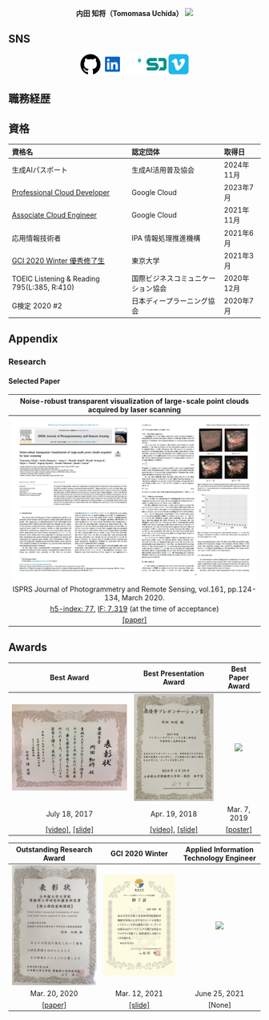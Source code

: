 <p align="center">
  <b>内田 知将（Tomomasa Uchida）</b>

  <a href="mailto:tomomasa.is.0930@gmail.com">
    <img src="https://img.shields.io/badge/tomomasa.is.0930@gmail.com-D14836?style=flat&logo=Gmail&logoColor=white"/>
  </a>
</p>

## SNS

<p align="center">
  <img src="../figures/logos/github.svg" alt="sd" width="40" height="40"/>
  <img src="../figures/logos/linkedin.svg" alt="sd" width="40" height="40"/>
  <img src="../figures/logos/wantedly.svg" alt="sd" width="40" height="40"/>
  <img src="../figures/logos/speakerdeck.svg" alt="sd" width="40" height="40"/>
  <img src="../figures/logos/vimeo.svg" alt="sd" width="40" height="40"/>
</p>

## 職務経歴

## 資格

| 資格名 | 認定団体 | 取得日 |
|:-|:-|:-|
| 生成AIパスポート | 生成AI活用普及協会| 2024年11月 |
| [Professional Cloud Developer](https://google.accredible.com/fd6356f8-0aab-4d23-85c7-9f3a5a5f4e24?key=15ffabd02c2ef0e12fcfd7ac735480b732f4be6ab77d99d211ceb2057cb498f1) | Google Cloud | 2023年7月 |
| [Associate Cloud Engineer](https://www.credential.net/80b3f42e-29ae-40be-a26c-0ecb3ccefe07?key=b76aae0516984a241f409600f10a60e8966a771c895ef3e146489f3260898452) | Google Cloud | 2021年11月 |
| 応用情報技術者 | IPA 情報処理推進機構 | 2021年6月 |
| [GCI 2020 Winter 優秀修了生](https://gci2.t.u-tokyo.ac.jp/student) | 東京大学 | 2021年3月 |
| TOEIC Listening & Reading 795(L:385, R:410)|国際ビジネスコミュニケーション協会 | 2020年12月 |
| G検定 2020 #2 | 日本ディープラーニング協会 | 2020年7月 |

## Appendix

### Research

#### Selected Paper

|Noise-robust transparent visualization of large-scale point clouds acquired by laser scanning|
|:-:|
|<img src="../figures/Paper/ISPRSJ.png" width="1000">|
|ISPRS Journal of Photogrammetry and Remote Sensing, vol.161, pp.124-134, March 2020.|
|[h5-index: 77](https://scholar.google.com/citations?hl=en&view_op=search_venues&vq=ISPRS+Journal+of+Photogrammetry&btnG=), [IF: 7.319](https://www.journals.elsevier.com/isprs-journal-of-photogrammetry-and-remote-sensing) (at the time of acceptance)|
|[[paper]](https://doi.org/10.1016/j.isprsjprs.2020.01.004)|

## Awards

|Best Award|Best Presentation Award|Best Paper Award|
|:-:|:-:|:-:|
|<img src="../figures/Awards/Best_Award.jpeg" width="666">|<img src="../figures/Awards/Best_Presentation_Award.jpeg" width="333">|<img src="../figures/Awards/Best_Paper_Award.png" width="333">|
|July 18, 2017|Apr. 19, 2018|Mar. 7, 2019|
|[[video]](https://vimeo.com/219812457), [[slide]](https://speakerdeck.com/tom_uchida/dezitaruatogachuang-richu-suxin-siiti-yan)|[[video]](https://vimeo.com/265704935), [[slide]](https://speakerdeck.com/tom_uchida/interactive-point-cloud-processing-application)|[[poster]](https://github.com/tom-uchida/Academic_Conference/blob/master/The2ndVW/poster/The2ndVW_tuchida_master.jpg)|

|Outstanding Research Award|GCI 2020 Winter|Applied Information Technology Engineer|
|:-:|:-:|:-:|
|<img src="../figures/Awards/Outstanding_Student_Paper_Award.jpeg" width="333">|<img src="../figures/Awards/GCI2020Winter.png" width="333">|<img src="../figures/Certificates/AP.png" width="333">|
|Mar. 20, 2020|Mar. 12, 2021|June 25, 2021|
[[paper]](https://doi.org/10.1016/j.isprsjprs.2020.01.004)|[[slide]](https://speakerdeck.com/tom_uchida/gci-2020-winter-final-task)|[None]|